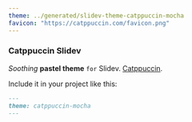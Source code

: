 ```yaml
---
theme: ../generated/slidev-theme-catppuccin-mocha
favicon: "https://catppuccin.com/favicon.png"
---
```


### Catppuccin Slidev

_Soothing_ **pastel theme** `for` Slidev. [Catppuccin](https://catppuccin.com/).

Include it in your project like this:

```md
---
theme: catppuccin-mocha
---
```
